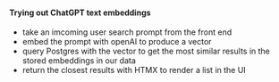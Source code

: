 #### Trying out ChatGPT text embeddings

- take an imcoming user search prompt from the front end
- embed the prompt with openAI to produce a vector
- query Postgres with the vector to get the most similar results in the stored embeddings in our data
- return the closest results with HTMX to render a list in the UI